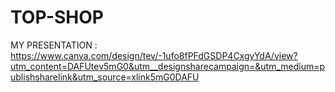 # TOP-SHOP 
MY PRESENTATION :
https://www.canva.com/design/tev/-1ufo8fPFdGSDP4CxgyYdA/view?utm_content=DAFUtev5mG0&utm__designsharecampaign=&utm_medium=publishsharelink&utm_source=xlink5mG0DAFU
